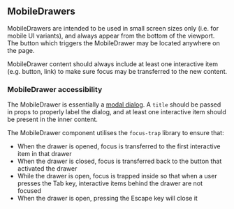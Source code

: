 ## MobileDrawers

MobileDrawers are intended to be used in small screen sizes only (i.e. for
mobile UI variants), and always appear from the bottom of the viewport. The
button which triggers the MobileDrawer may be located anywhere on the page.

MobileDrawer content should always include at least one interactive item (e.g.
button, link) to make sure focus may be transferred to the new content.

### MobileDrawer accessibility

The MobileDrawer is essentially a
[modal dialog](https://developer.mozilla.org/en-US/docs/Web/Accessibility/ARIA/Roles/dialog_role).
A `title` should be passed in props to properly label the dialog, and at least
one interactive item should be present in the inner content.

The MobileDrawer component utilises the `focus-trap` library to ensure that:

- When the drawer is opened, focus is transferred to the first interactive item
  in that drawer
- When the drawer is closed, focus is transferred back to the button that
  activated the drawer
- While the drawer is open, focus is trapped inside so that when a user presses
  the Tab key, interactive items behind the drawer are not focused
- When the drawer is open, pressing the Escape key will close it
